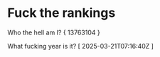 # Fuck the rankings

Who the hell am I?
{ 13763104 }

What fucking year is it?
[ 2025-03-21T07:16:40Z ]
